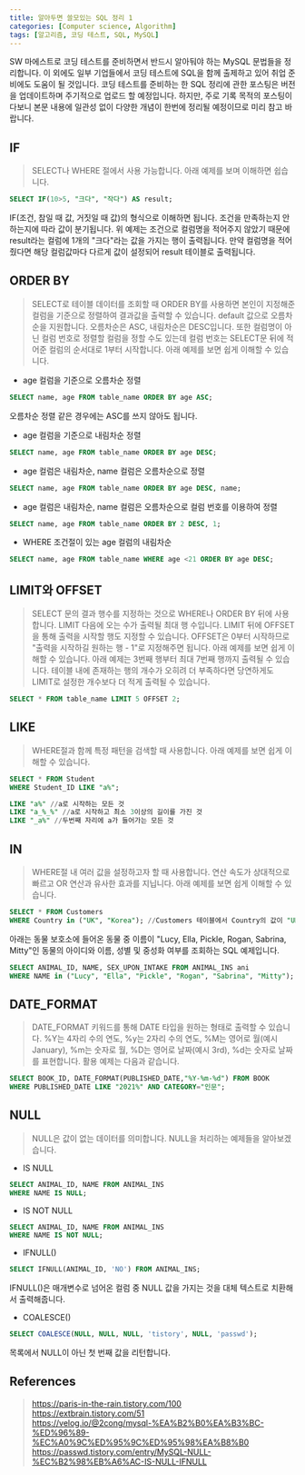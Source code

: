 ```yaml
---
title: 알아두면 쓸모있는 SQL 정리 1
categories: [Computer science, Algorithm]
tags: [알고리즘, 코딩 테스트, SQL, MySQL]
---
```


SW 마에스트로 코딩 테스트를 준비하면서 반드시 알아둬야 하는 MySQL 문법들을 정리합니다. 이 외에도 일부 기업들에서 코딩 테스트에 SQL을 함께 출제하고 있어 취업 준비에도 도움이 될 것입니다. 코딩 테스트를 준비하는 한 SQL 정리에 관한 포스팅은 버전을 업데이트하며 주기적으로 업로드 할 예정입니다. 하지만, 주로 기록 목적의 포스팅이다보니 본문 내용에 일관성 없이 다양한 개념이 한번에 정리될 예정이므로 미리 참고 바랍니다.

## IF
> SELECT나 WHERE 절에서 사용 가능합니다. 아래 예제를 보며 이해하면 쉽습니다.
```sql
SELECT IF(10>5, "크다", "작다") AS result;
```
IF(조건, 참일 때 값, 거짓일 때 값)의 형식으로 이해하면 됩니다. 조건을 만족하는지 안하는지에 따라 값이 분기됩니다. 위 예제는 조건으로 컬럼명을 적어주지 않았기 때문에 result라는 컬럼에 1개의 "크다"라는 값을 가지는 행이 출력됩니다. 만약 컬럼명을 적어줬다면 해당 컬럼값마다 다르게 값이 설정되어 result 테이블로 출력됩니다.

## ORDER BY
> SELECT로 테이블 데이터를 조회할 때 ORDER BY를 사용하면 본인이 지정해준 컬럼을 기준으로 정렬하여 결과값을 출력할 수 있습니다. default 값으로 오름차순을 지원합니다. 오름차순은 ASC, 내림차순은 DESC입니다. 또한 컬럼명이 아닌 컬럼 번호로 정렬할 컬럼을 정할 수도 있는데 컬럼 번호는 SELECT문 뒤에 적어준 컬럼의 순서대로 1부터 시작합니다. 아래 예제를 보면 쉽게 이해할 수 있습니다.
* age 컬럼을 기준으로 오름차순 정렬
```sql
SELECT name, age FROM table_name ORDER BY age ASC;
```
오름차순 정렬 같은 경우에는 ASC를 쓰지 않아도 됩니다.
* age 컬럼을 기준으로 내림차순 정렬
```sql
SELECT name, age FROM table_name ORDER BY age DESC;
```
* age 컬럼은 내림차순, name 컬럼은 오름차순으로 정렬
```sql
SELECT name, age FROM table_name ORDER BY age DESC, name;
```
* age 컬럼은 내림차순, name 컬럼은 오름차순으로 컬럼 번호를 이용하여 정렬
```sql
SELECT name, age FROM table_name ORDER BY 2 DESC, 1;
```
* WHERE 조건절이 있는 age 컬럼의 내림차순
```sql
SELECT name, age FROM table_name WHERE age <21 ORDER BY age DESC;
```

## LIMIT와 OFFSET
> SELECT 문의 결과 행수를 지정하는 것으로 WHERE나 ORDER BY 뒤에 사용합니다. LIMIT 다음에 오는 수가 출력될 최대 행 수입니다. LIMIT 뒤에 OFFSET을 통해 출력을 시작할 행도 지정할 수 있습니다. OFFSET은 0부터 시작하므로 "출력을 시작하길 원하는 행 - 1"로 지정해주면 됩니다. 아래 예제를 보면 쉽게 이해할 수 있습니다. 아래 예제는 3번째 행부터 최대 7번째 행까지 출력될 수 있습니다. 테이블 내에 존재하는 행의 개수가 오히려 더 부족하다면 당연하게도 LIMIT로 설정한 개수보다 더 적게 출력될 수 있습니다.
```sql
SELECT * FROM table_name LIMIT 5 OFFSET 2;
```

## LIKE
> WHERE절과 함께 특정 패턴을 검색할 때 사용합니다. 아래 예제를 보면 쉽게 이해할 수 있습니다.
```sql
SELECT * FROM Student
WHERE Student_ID LIKE "a%";
```
```sql
LIKE "a%" //a로 시작하는 모든 것
LIKE "a_%_%" //a로 시작하고 최소 3이상의 길이를 가진 것
LIKE "_a%" //두번째 자리에 a가 들어가는 모든 것
```

## IN
> WHERE절 내 여러 값을 설정하고자 할 때 사용합니다. 연산 속도가 상대적으로 빠르고 OR 연산과 유사한 효과를 지닙니다. 아래 예제를 보면 쉽게 이해할 수 있습니다.
```sql
SELECT * FROM Customers
WHERE Country in ("UK", "Korea"); //Customers 테이블에서 Country의 값이 "UK", "Korea"인 것 모두 출력하기
```
아래는 동물 보호소에 들어온 동물 중 이름이 "Lucy, Ella, Pickle, Rogan, Sabrina, Mitty"인 동물의 아이디와 이름, 성별 및 중성화 여부를 조회하는 SQL 예제입니다.
```sql
SELECT ANIMAL_ID, NAME, SEX_UPON_INTAKE FROM ANIMAL_INS ani
WHERE NAME in ("Lucy", "Ella", "Pickle", "Rogan", "Sabrina", "Mitty");
```

## DATE_FORMAT
> DATE_FORMAT 키워드를 통해 DATE 타입을 원하는 형태로 출력할 수 있습니다. %Y는 4자리 수의 연도, %y는 2자리 수의 연도, %M는 영어로 월(예시 January), %m는 숫자로 월, %D는 영어로 날짜(예시 3rd), %d는 숫자로 날짜를 표현합니다. 활용 예제는 다음과 같습니다. 
```sql
SELECT BOOK_ID, DATE_FORMAT(PUBLISHED_DATE,"%Y-%m-%d") FROM BOOK
WHERE PUBLISHED_DATE LIKE "2021%" AND CATEGORY="인문";
```

## NULL
> NULL은 값이 없는 데이터를 의미합니다. NULL을 처리하는 예제들을 알아보겠습니다.
* IS NULL
```sql
SELECT ANIMAL_ID, NAME FROM ANIMAL_INS
WHERE NAME IS NULL;
```
* IS NOT NULL
```sql
SELECT ANIMAL_ID, NAME FROM ANIMAL_INS
WHERE NAME IS NOT NULL;
```
* IFNULL()
```sql
SELECT IFNULL(ANIMAL_ID, 'NO') FROM ANIMAL_INS;
```
IFNULL()은 매개변수로 넘어온 컬럼 중 NULL 값을 가지는 것을 대체 텍스트로 치환해서 출력해줍니다.
* COALESCE()
```sql
SELECT COALESCE(NULL, NULL, NULL, 'tistory', NULL, 'passwd');
```
목록에서 NULL이 아닌 첫 번째 값을 리턴합니다.

## References
> https://paris-in-the-rain.tistory.com/100   
https://extbrain.tistory.com/51   
https://velog.io/@2cong/mysql-%EA%B2%B0%EA%B3%BC-%ED%96%89-%EC%A0%9C%ED%95%9C%ED%95%98%EA%B8%B0    
https://passwd.tistory.com/entry/MySQL-NULL-%EC%B2%98%EB%A6%AC-IS-NULL-IFNULL


